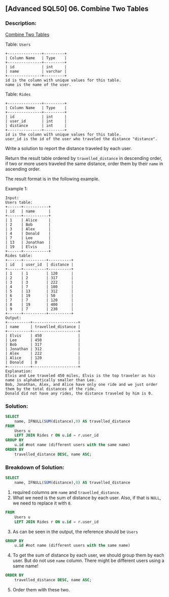 ## [Advanced SQL50] 06. Combine Two Tables

### Description:
[Combine Two Tables](https://leetcode.com/problems/combine-two-tables/?envType=study-plan-v2&envId=premium-sql-50)

Table: `Users`

```
+---------------+---------+
| Column Name   | Type    |
+---------------+---------+
| id            | int     |
| name          | varchar |
+---------------+---------+
id is the column with unique values for this table.
name is the name of the user.
```

Table: `Rides`

```
+---------------+---------+
| Column Name   | Type    |
+---------------+---------+
| id            | int     |
| user_id       | int     |
| distance      | int     |
+---------------+---------+
id is the column with unique values for this table.
user_id is the id of the user who traveled the distance "distance".
```

Write a solution to report the distance traveled by each user.

Return the result table ordered by `travelled_distance` in descending order, if two or more users traveled the same distance, order them by their `name` in ascending order.

The result format is in the following example.

Example 1:

```
Input: 
Users table:
+------+-----------+
| id   | name      |
+------+-----------+
| 1    | Alice     |
| 2    | Bob       |
| 3    | Alex      |
| 4    | Donald    |
| 7    | Lee       |
| 13   | Jonathan  |
| 19   | Elvis     |
+------+-----------+
Rides table:
+------+----------+----------+
| id   | user_id  | distance |
+------+----------+----------+
| 1    | 1        | 120      |
| 2    | 2        | 317      |
| 3    | 3        | 222      |
| 4    | 7        | 100      |
| 5    | 13       | 312      |
| 6    | 19       | 50       |
| 7    | 7        | 120      |
| 8    | 19       | 400      |
| 9    | 7        | 230      |
+------+----------+----------+
Output: 
+----------+--------------------+
| name     | travelled_distance |
+----------+--------------------+
| Elvis    | 450                |
| Lee      | 450                |
| Bob      | 317                |
| Jonathan | 312                |
| Alex     | 222                |
| Alice    | 120                |
| Donald   | 0                  |
+----------+--------------------+
Explanation: 
Elvis and Lee traveled 450 miles, Elvis is the top traveler as his name is alphabetically smaller than Lee.
Bob, Jonathan, Alex, and Alice have only one ride and we just order them by the total distances of the ride.
Donald did not have any rides, the distance traveled by him is 0.
```

### Solution: 

```sql
SELECT 
    name, IFNULL(SUM(distance),0) AS travelled_distance
FROM
    Users u
    LEFT JOIN Rides r ON u.id = r.user_id
GROUP BY 
    u.id #not name (different users with the same name)
ORDER BY 
    travelled_distance DESC, name ASC;
```

### Breakdown of Solution:

```sql
SELECT 
    name, IFNULL(SUM(distance),0) AS travelled_distance
```
1. required columns are `name` and `travelled_distance`.
2. What we need is the sum of distance by each user. Also, if that is `NULL`, we need to replace it with `0`.

```sql
FROM
    Users u
    LEFT JOIN Rides r ON u.id = r.user_id
```
3. As can be seen in the output, the reference should be `Users`

```sql
GROUP BY 
    u.id #not name (different users with the same name)
```
4. To get the sum of distance by each user, we should group them by each user. But do not use `name` column. There might be different users using a same name!


```sql
ORDER BY 
    travelled_distance DESC, name ASC;
```
5. Order them with these two.


